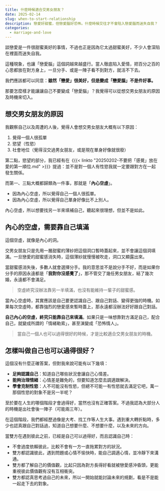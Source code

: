 ```yaml
---
title: 什麼時候適合交男女朋友？
date: 2025-02-14
slug: when-to-start-relationship
description: 戀愛好甜蜜，但戀愛腦好恐怖。什麼時候交往才不會陷入戀愛腦而迷失自我？
categories:
  - marriage-and-love
---
```


談戀愛是一件很甜蜜美好的事情，不過也正是因為它太過甜蜜美好，不少人會深陷在裡面而迷失自我。

這種現象，也讓「戀愛腦」這個詞越來越盛行。當人徹底陷入愛情，把百分之百的心思都放在對方身上，一旦分手、或是一陣子看不到對方，就活不下去。

我們應該都可以同意：**雖然「戀愛」很美好，但是變成「戀愛腦」不是件好事。**

那要怎麼樣才能讓讓自己不要變成「戀愛腦」？我覺得可以從想交男女朋友的原因及時機來切入。

## 想交男女朋友的原因

我觀察自己以及周遭的人後，覺得人會想交男女朋友大概有以下原因：

1. 覺得一個人很孤單
2. 慾望（性慾）
3. 社會地位（覺得沒交過男女朋友，或是現在單身好像就很廢）

第二點，慾望的部分，我已經有在《{{< linkto "20250202-不要把「感覺」放在愛的第一順位.md" >}}》提過：並不是對一個人有性慾我就一定要跟對方在一起發生關係。

而第一、三點大概都歸類為一件事，那就是「**內心空虛**」。

- 因為內心空虛，所以覺得自己一個人很孤單。
- 因為內心空虛，所以覺得自己單身好像比不上別人。

內心空虛，所以想要找另一半來填補自己，聽起來很理想，但並不是如此。

## 內心的空虛，需要靠自己填滿

這個空虛，就像是內心的洞。

交男女朋友只是先用一層甜蜜的薄紗把這個洞口暫時蓋起來，並不會讓這個洞填滿。一旦戀愛的甜蜜感消失時，這個薄紗就慢慢被吹走，洞口又顯露出來。

當甜蜜感消失後，多數人就會選擇分手。我的意思並不是說分手不好，而是如果你分手的原因永遠都是「**我對你沒感覺了**」，那不管交了幾任男女朋友，結了幾次婚，永遠都不會滿足。

> 空虛終究沒辦法靠另一半填滿，也沒有能維持一輩子的甜蜜感。

當內心空虛時，其實應該是自己要更認識自己、跟自己對話、變得更強的時機。如果每次空虛時，都靠強烈的戀愛感來暫時蓋上，那永遠都沒辦法好好跟自己對話。

**自己內心的空虛，終究只能靠自己來填滿**。如果只是一味想靠對方滿足自己，配合自己，就變成所謂的「情緒勒索」，甚至演變成「恐怖情人」。

> 當自己一個人也可以過得很好的時候，才是比較適合交男女朋友的時機。

## 怎樣叫做自己也可以過得很好？

這個沒有什麼正確答案，但對我來說可能有以下幾項：

- **足夠認識自己**：知道自己哪些狀況會讓自己心情差。
- **能夠治理情緒**：心情差是難免的，但要知道怎麼去調適跟解決。
- **學會克制性慾**：人不可能沒有性慾，但總不可能一有性慾就去滿足它吧，萬一那個性慾的對象不是另一半呢？

至於要在人生的哪個階段才會過得好，當然也沒有正確答案。不過我認為大部分人的時機是出社會後一陣子（可能兩三年）。

在這個階段，我們都經歷過像是大考、找工作等人生大事。遇到重大轉折點時，多少也認真跟自己對話過，知道自己想要什麼、不想要什麼，以及未來的方向。

當雙方在遇到彼此之前，已經是自己可以過得好，而且認識自己時：

- 不會過度依賴彼此，比較不會有一方一直拖累對方的狀況。
- 雙方都認識彼此，遇到問題或心情不愉快時，能自己調適心情，並冷靜下來溝通。
- 雙方都了解自己的價值觀，比起只因為對方長得好看就被戀愛感沖昏頭，更能重視彼此價值觀有沒有互相衝突。
- 雙方都認真思考過自己的未來，所以一開始就能討論未來的規劃，看是不是能一起走下去的對象。
